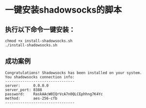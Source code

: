 # 一键安装shadowsocks的脚本

## 执行以下命令一键安装：

```
chmod +x install-shadowsocks.sh
./install-shadowsocks.sh
```

## 成功案例

```
Congratulations! Shadowsocks has been installed on your system.
You shadowsocks connection info:
--------------------------------
server:      0.0.0.0
server_port: 8388
password:    RaskAAcW0IQrVcA7n0QLCEphhng7K4Yc
method:      aes-256-cfb
--------------------------------
```
